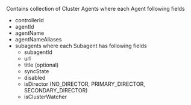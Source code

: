 Contains collection of Cluster Agents where each Agent following fields
* controllerId
* agentId
* agentName
* agentNameAliases
* subagents where each Subagent has following fields
	* subagentId
	* url
	* title (optional)
	* syncState
	* disabled
	* isDirector (NO_DIRECTOR, PRIMARY_DIRECTOR, SECONDARY_DIRECTOR)
	* isClusterWatcher